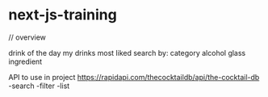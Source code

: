 # next-js-training

// overview

drink of the day
my drinks
most liked
search by:
category
alcohol
glass
ingredient

API to use in project
https://rapidapi.com/thecocktaildb/api/the-cocktail-db
-search
-filter
-list